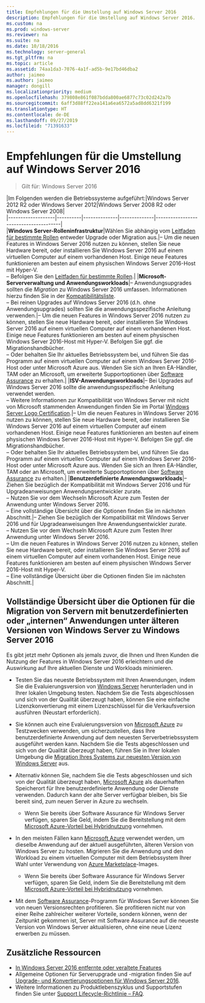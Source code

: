 ```yaml
---
title: Empfehlungen für die Umstellung auf Windows Server 2016
description: Empfehlungen für die Umstellung auf Windows Server 2016.
ms.custom: na
ms.prod: windows-server
ms.reviewer: na
ms.suite: na
ms.date: 10/18/2016
ms.technology: server-general
ms.tgt_pltfrm: na
ms.topic: article
ms.assetid: 74aa1da3-7076-4a1f-ad5b-9e17bd46dba2
author: jaimeo
ms.author: jaimeo
manager: dongill
ms.localizationpriority: medium
ms.openlocfilehash: 379808e861f087bdda800ae6877c73c02d242a7b
ms.sourcegitcommit: 6aff3d88ff22ea141a6ea6572a5ad8dd6321f199
ms.translationtype: HT
ms.contentlocale: de-DE
ms.lasthandoff: 09/27/2019
ms.locfileid: "71391633"
---
```

# <a name="recommendations-for-moving-to-windows-server-2016"></a>Empfehlungen für die Umstellung auf Windows Server 2016

>Gilt für: Windows Server 2016


|Im Folgenden werden die Betriebssysteme aufgeführt:|Windows Server 2012 R2 oder Windows Server 2012|Windows Server 2008 R2 oder Windows Server 2008|  
|-------------------|----------|--------------|--------------|---------------------------------------|  
|**Windows Server-Rolleninfrastruktur**|Wählen Sie abhängig vom [Leitfaden für bestimmte Rollen](https://technet.microsoft.com/windowsserver/jj554790) entweder Upgrade oder Migration aus.|– Um die neuen Features in Windows Server 2016 nutzen zu können, stellen Sie neue Hardware bereit, oder installieren Sie Windows Server 2016 auf einem virtuellen Computer auf einem vorhandenen Host. Einige neue Features funktionieren am besten auf einem physischen Windows Server 2016-Host mit Hyper-V. <br>– Befolgen Sie den [Leitfaden für bestimmte Rollen](https://technet.microsoft.com/windowsserver/jj554790).|
|**Microsoft-Serververwaltung und Anwendungsworkloads**|– Anwendungsupgrades sollten die *Migration* zu Windows Server 2016 umfassen. Informationen hierzu finden Sie in der [Kompatibilitätsliste](Server-Application-Compatibility.md). <br>– Bei reinen Upgrades auf Windows Server 2016 (d.h. ohne Anwendungsupgrades) sollten Sie die anwendungsspezifische Anleitung verwenden.|– Um die neuen Features in Windows Server 2016 nutzen zu können, stellen Sie neue Hardware bereit, oder installieren Sie Windows Server 2016 auf einem virtuellen Computer auf einem vorhandenen Host. Einige neue Features funktionieren am besten auf einem physischen Windows Server 2016-Host mit Hyper-V. Befolgen Sie ggf. die Migrationshandbücher. <br>– Oder behalten Sie Ihr aktuelles Betriebssystem bei, und führen Sie das Programm auf einem virtuellen Computer auf einem Windows Server 2016-Host oder unter Microsoft Azure aus. Wenden Sie sich an Ihren EA-Händler, TAM oder an Microsoft, um erweiterte Supportoptionen über [Software Assurance](https://www.microsoft.com/en-us/Licensing/licensing-programs/software-assurance-default.aspx) zu erhalten.|
|**ISV-Anwendungsworkloads**|– Bei Upgrades auf Windows Server 2016 sollte die anwendungsspezifische Anleitung verwendet werden. <br>– Weitere Informationen zur Kompatibilität von Windows Server mit nicht von Microsoft stammenden Anwendungen finden Sie im Portal [Windows Server Logo Certification](https://msdn.microsoft.com/enterprisecloudcertified).|– Um die neuen Features in Windows Server 2016 nutzen zu können, stellen Sie neue Hardware bereit, oder installieren Sie Windows Server 2016 auf einem virtuellen Computer auf einem vorhandenen Host. Einige neue Features funktionieren am besten auf einem physischen Windows Server 2016-Host mit Hyper-V. Befolgen Sie ggf. die Migrationshandbücher. <br>– Oder behalten Sie Ihr aktuelles Betriebssystem bei, und führen Sie das Programm auf einem virtuellen Computer auf einem Windows Server 2016-Host oder unter Microsoft Azure aus. Wenden Sie sich an Ihren EA-Händler, TAM oder an Microsoft, um erweiterte Supportoptionen über [Software Assurance](https://www.microsoft.com/en-us/Licensing/licensing-programs/software-assurance-default.aspx) zu erhalten.|
|**Benutzerdefinierte Anwendungsworkloads**|– Ziehen Sie bezüglich der Kompatibilität mit Windows Server 2016 und für Upgradeanweisungen Anwendungsentwickler zurate. <br>– Nutzen Sie vor dem Wechseln Microsoft Azure zum Testen der Anwendung unter Windows Server 2016. <br>– Eine vollständige Übersicht über die Optionen finden Sie im nächsten Abschnitt.|– Ziehen Sie bezüglich der Kompatibilität mit Windows Server 2016 und für Upgradeanweisungen Ihre Anwendungsentwickler zurate. <br>– Nutzen Sie vor dem Wechseln Microsoft Azure zum Testen Ihrer Anwendung unter Windows Server 2016. <br>– Um die neuen Features in Windows Server 2016 nutzen zu können, stellen Sie neue Hardware bereit, oder installieren Sie Windows Server 2016 auf einem virtuellen Computer auf einem vorhandenen Host. Einige neue Features funktionieren am besten auf einem physischen Windows Server 2016-Host mit Hyper-V. <br>– Eine vollständige Übersicht über die Optionen finden Sie im nächsten Abschnitt.|

## <a name="complete-options-for-moving-servers-running-custom-or-in-house-applications-on-older-versions-of-windows-server-to-windows-server-2016"></a>Vollständige Übersicht über die Optionen für die Migration von Servern mit benutzerdefinierten oder „internen“ Anwendungen unter älteren Versionen von Windows Server zu Windows Server 2016

Es gibt jetzt mehr Optionen als jemals zuvor, die Ihnen und Ihren Kunden die Nutzung der Features in Windows Server 2016 erleichtern und die Auswirkung auf Ihre aktuellen Dienste und Workloads minimieren.

- Testen Sie das neueste Betriebssystem mit Ihren Anwendungen, indem Sie die Evaluierungsversion von [Windows Server](https://www.microsoft.com/evalcenter/evaluate-windows-server-2016) herunterladen und in Ihrer lokalen Umgebung testen. Nachdem Sie die Tests abgeschlossen und sich von der Qualität überzeugt haben, können Sie eine einfache Lizenzkonvertierung mit einem Lizenzschlüssel für die Verkaufsversion ausführen (Neustart erforderlich).

- Sie können auch eine Evaluierungsversion von [Microsoft Azure](https://azure.microsoft.com) zu Testzwecken verwenden, um sicherzustellen, dass Ihre benutzerdefinierte Anwendung auf dem neuesten Serverbetriebssystem ausgeführt werden kann. Nachdem Sie die Tests abgeschlossen und sich von der Qualität überzeugt haben, führen Sie in Ihrer lokalen Umgebung die [Migration Ihres Systems zur neuesten Version von Windows Server](https://docs.microsoft.com/windows-server/get-started/installation-and-upgrade#upgrade) aus. 

- Alternativ können Sie, nachdem Sie die Tests abgeschlossen und sich von der Qualität überzeugt haben, [Microsoft Azure](https://azure.microsoft.com) als dauerhaften Speicherort für Ihre benutzerdefinierte Anwendung oder Dienste verwenden. Dadurch kann der alte Server verfügbar bleiben, bis Sie bereit sind, zum neuen Server in Azure zu wechseln.

    - Wenn Sie bereits über Software Assurance für Windows Server verfügen, sparen Sie Geld, indem Sie die Bereitstellung mit dem [Microsoft Azure-Vorteil bei Hybridnutzung](https://azure.microsoft.com/pricing/hybrid-use-benefit/) vornehmen. 

- In den meisten Fällen kann [Microsoft Azure](https://azure.microsoft.com) verwendet werden, um dieselbe Anwendung auf der aktuell ausgeführten, älteren Version von Windows Server zu hosten. Migrieren Sie die Anwendung und den Workload zu einem virtuellen Computer mit dem Betriebssystem Ihrer Wahl unter Verwendung von [Azure Marketplace](https://azure.microsoft.com/marketplace/)-Images.

    - Wenn Sie bereits über Software Assurance für Windows Server verfügen, sparen Sie Geld, indem Sie die Bereitstellung mit dem [Microsoft Azure-Vorteil bei Hybridnutzung](https://azure.microsoft.com/pricing/hybrid-use-benefit/) vornehmen. 

- Mit dem [Software Assurance](https://www.microsoft.com/en-us/Licensing/licensing-programs/software-assurance-default.aspx)-Programm für Windows Server können Sie von neuen Versionsrechten profitieren. Sie profitieren nicht nur von einer Reihe zahlreicher weiterer Vorteile, sondern können, wenn der Zeitpunkt gekommen ist, Server mit Software Assurance auf die neueste Version von Windows Server aktualisieren, ohne eine neue Lizenz erwerben zu müssen. 

## <a name="additional-resources"></a>Zusätzliche Ressourcen

- [In Windows Server 2016 entfernte oder veraltete Features](deprecated-features.md)
- Allgemeine Optionen für Serverupgrade und -migration finden Sie auf [Upgrade- und Konvertierungsoptionen für Windows Server 2016](Supported-Upgrade-Paths.md).
- Weitere Informationen zu Produktlebenszyklus und Supportstufen finden Sie unter [Support Lifecycle-Richtlinie – FAQ](https://support.microsoft.com/help/17140/support-lifecycle-policy-faq).


